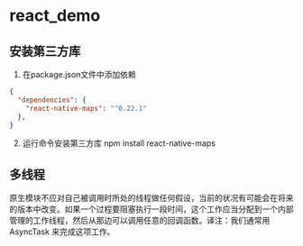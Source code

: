 # react_demo

## 安装第三方库
1. 在package.json文件中添加依赖
```json
{
  "dependencies": {
    "react-native-maps": "^0.22.1"
  },
}
```
2. 运行命令安装第三方库
npm install react-native-maps


## 多线程
原生模块不应对自己被调用时所处的线程做任何假设，当前的状况有可能会在将来的版本中改变。如果一个过程要阻塞执行一段时间，这个工作应当分配到一个内部管理的工作线程，然后从那边可以调用任意的回调函数。译注：我们通常用 AsyncTask 来完成这项工作。